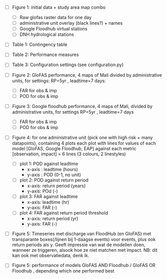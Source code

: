 - [ ] Figure 1: initial data + study area map combo
    - [ ] Raw glofas raster data for one day
    - [ ] administrative unit overlay (black lines?) + names 
    - [ ] Google Floodhub virtual stations
    - [ ] DNH hydrological stations

- [ ] Table 1: Contingency table 

- [ ] Table 2: Performance measures 

- [ ] Table 3: Configuration settings (see configuration.py)

- [ ] Figure 2: GloFAS performance, 4 maps of Mali divided by administrative units, for settings: RP=5yr , leadtime=7 days: 
    - [ ] FAR for obs & imp
    - [ ] POD for obs & imp

- [ ] Figure 3: Google floodhub performance,  4 maps of Mali, divided by administrative units, for settings RP=5yr , leadtime=7 days 
    - [ ] FAR for obs & imp
    - [ ] POD for obs & imp

- [ ] Figure 4: for one administrative unit (pick one with high risk + many datapoints), containing 4 plots
 each plot with lines for values of each model [GloFAS, Google Floodhub, EAP] against each metric [observation,     impact] = 6 lines (3 colours, 2 linestyles)
    - [ ] plot 1: POD against leadtime
        - x-axis : leadtime (hours)
        - y-axis : POD (0-1, no unit)
    - [ ] plot 2: POD against return period 
        - x-axis: return period (years)
        - y-axis: POd (-) 
    - [ ] plot 3: FAR against leadtime 
        - x-axis: leadtime (hr)
        - y-axis: FAR (-) 
    - [ ] plot 4: FAR against return period threshold
        - x-axis: return period (yr) 
        - y-axis: FAR (-) 

- [ ] Figure 5: Timeseries met discharge van FloodHub (en GloFAS) met transparante boxes(/lijnen bij 1-daagse events) voor events, plus ook return periods als y. Geeft impressie van wat de modellen doen, wanneer ze triggeren, alsook hoe ze niet matchen met impact. NB: dit kan ook met observatiedata, denk ik.
- [ ] Figure 5: performance of models GloFAS AND Floodhub / GloFAS OR Floodhub , depending which one performed best
